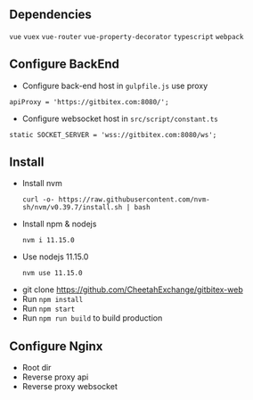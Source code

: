 
## Dependencies
`vue`
`vuex`
`vue-router`
`vue-property-decorator`
`typescript`
`webpack`

## Configure BackEnd
* Configure back-end host in `gulpfile.js` use proxy
```
apiProxy = 'https://gitbitex.com:8080/';
```
* Configure websocket host in `src/script/constant.ts`
```
static SOCKET_SERVER = 'wss://gitbitex.com:8080/ws';
```

## Install
* Install nvm
  ```
  curl -o- https://raw.githubusercontent.com/nvm-sh/nvm/v0.39.7/install.sh | bash
  ```
* Install npm & nodejs
  ```
  nvm i 11.15.0
  ```
* Use nodejs 11.15.0
  ```
  nvm use 11.15.0
  ``` 
* git clone https://github.com/CheetahExchange/gitbitex-web
* Run `npm install`
* Run `npm start`
* Run `npm run build` to build production

## Configure Nginx
* Root dir
* Reverse proxy api
* Reverse proxy websocket


